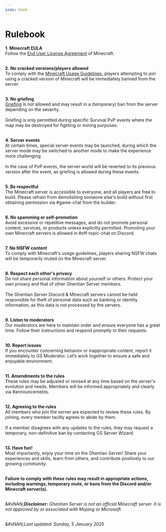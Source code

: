 ```yaml
---
icon: book
---
```


# Rulebook

**1. Minecraft EULA**\
Follow the [End User License Agreement](https://www.minecraft.net/en-us/eula) of Minecraft.

\
**2. No cracked versions/players allowed**\
To comply with the [Minecraft Usage Guidelines](https://www.minecraft.net/en-us/usage-guidelines), players attempting to join using a cracked version of Minecraft will be immediately banned from the server.

\
**3. No griefing**\
[Griefing](https://minecraft.fandom.com/wiki/Griefing) is not allowed and may result in a (temporary) ban from the server depending on the severity.\
\
Griefing is only permitted during specific Survival PvP events where the map may be destroyed for fighting or mining purposes.

\
**4. Server events**\
At certain times, special server events may be launched, during which the server mode may be switched to another mode to make the experience more challenging.\
\
In the case of PvP events, the server world will be reverted to its previous version after the event, as griefing is allowed during these events.

\
**5. Be respectful**\
The Minecraft server is accessible to everyone, and all players are free to build. Please refrain from demolishing someone else's build without first obtaining permission via #game-chat from the builder.

\
**6. No spamming or self-promotion**\
Avoid excessive or repetitive messages, and do not promote personal content, services, or products unless explicitly permitted. Promoting your own Minecraft servers is allowed in #off-topic-chat on Discord.

\
**7. No NSFW content**\
To comply with Minecraft's usage guidelines, players sharing NSFW chats will be temporarily muted on the Minecraft server.

\
**8. Respect each other's privacy**\
Do not share personal information about yourself or others. Protect your own privacy and that of other Ghentian Server members.\
\
The Ghentian Server Discord & Minecraft servers cannot be held responsible for theft of personal data such as banking or identity information, as this data is not processed by the servers.

\
**9. Listen to moderators**\
Our moderators are here to maintain order and ensure everyone has a great time. Follow their instructions and respond promptly to their requests.

\
**10. Report issues**\
If you encounter concerning behavior or inappropriate content, report it immediately to GS Moderator. Let’s work together to ensure a safe and enjoyable environment.

\
**11. Amendments to the rules**\
These rules may be adjusted or revised at any time based on the server's evolution and needs. Members will be informed appropriately and clearly via #announcements.

\
**12. Agreeing to the rules**\
All members who join the server are expected to review these rules. By joining, every member tacitly agrees to abide by them.\
\
If a member disagrees with any updates to the rules, they may request a temporary, non-definitive ban by contacting GS Server Wizard.

\
**13. Have fun!**\
Most importantly, enjoy your time on the Ghentian Server! Share your experiences and skills, learn from others, and contribute positively to our growing community.

\
**Failure to comply with these rules may result in appropriate actions, including warnings, temporary mute, or bans from the Discord and/or Minecraft server(s).**

\
&#xNAN;_**Disclaimer:**_ _Ghentian Server is not an official Minecraft server. It is not approved by or associated with Mojang or Microsoft._

\
&#xNAN;_&#x4C;ast updated: Sunday, 5 January 2025_

